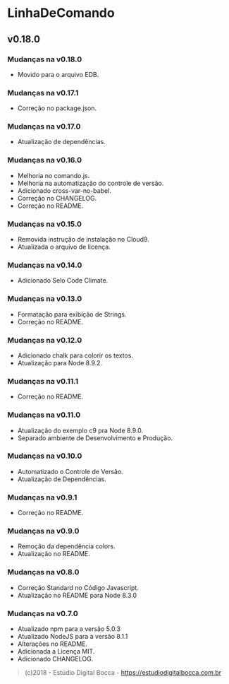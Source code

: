 # LinhaDeComando

## v0.18.0

### Mudanças na v0.18.0

- Movido para o arquivo EDB.

### Mudanças na v0.17.1

- Correção no package.json.

### Mudanças na v0.17.0

- Atualização de dependências.

### Mudanças na v0.16.0

- Melhoria no comando.js.
- Melhoria na automatização do controle de versão.
- Adicionado cross-var-no-babel.
- Correção no CHANGELOG.
- Correção no README.

### Mudanças na v0.15.0

- Removida instrução de instalação no Cloud9.
- Atualizada o arquivo de licença.

### Mudanças na v0.14.0

- Adicionado Selo Code Climate.

### Mudanças na v0.13.0

- Formatação para exibição de Strings.
- Correção no README.

### Mudanças na v0.12.0

- Adicionado chalk para colorir os textos.
- Atualização para Node 8.9.2.

### Mudanças na v0.11.1

- Correção no README.

### Mudanças na v0.11.0

- Atualização do exemplo c9 pra Node 8.9.0.
- Separado ambiente de Desenvolvimento e Produção.

### Mudanças na v0.10.0

- Automatizado o Controle de Versão.
- Atualização de Dependências.

### Mudanças na v0.9.1

- Correção no README.

### Mudanças na v0.9.0

- Remoção da dependência colors.
- Atualização no README.

### Mudanças na v0.8.0

- Correção Standard no Código Javascript.
- Atualização no README para Node 8.3.0

### Mudanças na v0.7.0

- Atualizado npm para a versão 5.0.3
- Atualizado NodeJS para a versão 8.1.1
- Alterações no README.
- Adicionada a Licença MIT.
- Adicionado CHANGELOG.

>(c)2018 - Estúdio Digital Bocca - <https://estudiodigitalbocca.com.br>